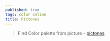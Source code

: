 ```yaml
---
published: true
tags: color online
title: Pictones
---
```

> Find Color  palette from picture - [pictones](https://pictones.firebaseapp.com/)
